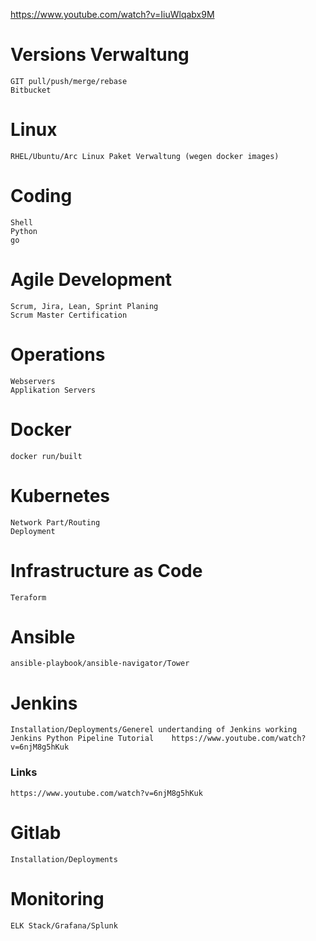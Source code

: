 https://www.youtube.com/watch?v=IiuWlqabx9M

# Versions Verwaltung

    GIT pull/push/merge/rebase
    Bitbucket

# Linux

    RHEL/Ubuntu/Arc Linux Paket Verwaltung (wegen docker images)

# Coding

    Shell
    Python
    go

# Agile Development

    Scrum, Jira, Lean, Sprint Planing
    Scrum Master Certification

# Operations

    Webservers
    Applikation Servers

# Docker

    docker run/built

# Kubernetes

    Network Part/Routing
    Deployment
    
# Infrastructure as Code

    Teraform

# Ansible

    ansible-playbook/ansible-navigator/Tower

# Jenkins

    Installation/Deployments/Generel undertanding of Jenkins working
    Jenkins Python Pipeline Tutorial    https://www.youtube.com/watch?v=6njM8g5hKuk

### Links

    https://www.youtube.com/watch?v=6njM8g5hKuk

# Gitlab

    Installation/Deployments

# Monitoring

    ELK Stack/Grafana/Splunk
